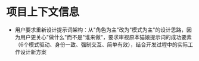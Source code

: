 # 项目上下文信息

- 用户要求重新设计提示词架构：从"角色为主"改为"模式为主"的设计思路，因为用户更关心"做什么"而不是"谁来做"，要求审视原本猫娘提示词的成功要素（6个模式驱动、身份一致、强制交互、简单有效），结合开发过程中的实际工作设计新方案
